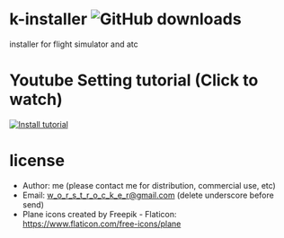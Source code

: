 # k-installer ![GitHub downloads](https://img.shields.io/github/downloads/lancard/k-installer/total)
installer for flight simulator and atc

# Youtube Setting tutorial (Click to watch)
[![Install tutorial](https://img.youtube.com/vi/-Pol8HEmIaY/0.jpg)](https://youtu.be/-Pol8HEmIaY)

# license
- Author: me (please contact me for distribution, commercial use, etc)
- Email: w_o_r_s_t_r_o_c_k_e_r@gmail.com (delete underscore before send)
- Plane icons created by Freepik - Flaticon: https://www.flaticon.com/free-icons/plane
